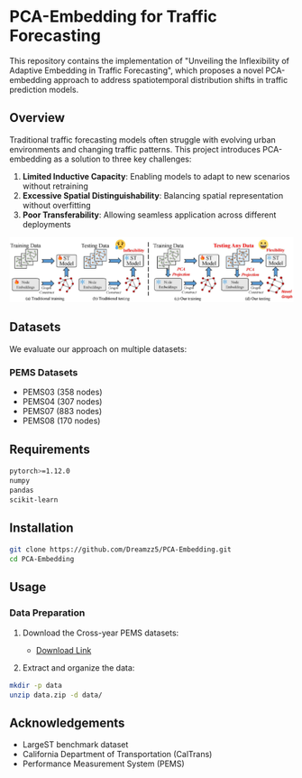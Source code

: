 
# PCA-Embedding for Traffic Forecasting

This repository contains the implementation of "Unveiling the Inflexibility of Adaptive Embedding in Traffic Forecasting", which proposes a novel PCA-embedding approach to address spatiotemporal distribution shifts in traffic prediction models.

## Overview

Traditional traffic forecasting models often struggle with evolving urban environments and changing traffic patterns. This project introduces PCA-embedding as a solution to three key challenges:

1. **Limited Inductive Capacity**: Enabling models to adapt to new scenarios without retraining
2. **Excessive Spatial Distinguishability**: Balancing spatial representation without overfitting
3. **Poor Transferability**: Allowing seamless application across different deployments

![Framework](framework.jpg)



## Datasets

We evaluate our approach on multiple datasets:

### PEMS Datasets
- PEMS03 (358 nodes)
- PEMS04 (307 nodes)
- PEMS07 (883 nodes)
- PEMS08 (170 nodes)


## Requirements

```bash
pytorch>=1.12.0
numpy
pandas
scikit-learn
```

## Installation

```bash
git clone https://github.com/Dreamzz5/PCA-Embedding.git
cd PCA-Embedding
```

## Usage

### Data Preparation

1. Download the Cross-year PEMS datasets:
   - [Download Link](https://drive.google.com/file/d/1NWNTivV6kJ3JsttuOAFr0LjtzngHmPqF/view?usp=drive_link)

2. Extract and organize the data:
```bash
mkdir -p data
unzip data.zip -d data/
```



<!-- 
## Citation

If you find this work useful in your research, please cite our paper:

```bibtex
@article{wang2024unveiling,
  title={Unveiling the Inflexibility of Adaptive Embedding in Traffic Forecasting},
  author={Wang, Hongjun and Chen, Jiyuan and Zhang, Lingyu and Jiang, Renhe and and Song, Xuan},
  journal={https://arxiv.org/pdf/2411.11448.pdf},
  year={2024}
}
``` -->


## Acknowledgements

- LargeST benchmark dataset
- California Department of Transportation (CalTrans)
- Performance Measurement System (PEMS)
